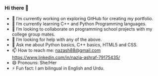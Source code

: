 ### Hi there 👋


- 🔭 I’m currently working on exploring GitHub for creating my portfolio. 
- 🌱 I’m currently learning C++ and Python Programming languages.
- 👯 I’m looking to collaborate on programming school projects with my college group mates.
- 🤔 I’m looking for help with any of the above.
- 💬 Ask me about Python basics, C++ basics, HTML5 and CSS.
- 📫 How to reach me: nazash88@gmail.com https://www.linkedin.com/in/nazia-ashraf-79175435/ 
- 😄 Pronouns: She/Her
- ⚡ Fun fact: I am bilingual in English and Urdu.

